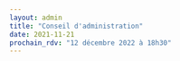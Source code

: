 ```yaml
---
layout: admin
title: "Conseil d'administration"
date: 2021-11-21
prochain_rdv: "12 décembre 2022 à 18h30"
---
```

